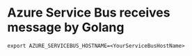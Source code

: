 # Azure Service Bus receives message by Golang

``` export AZURE_SERVICEBUS_HOSTNAME=<YourServiceBusHostName> ```